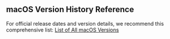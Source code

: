 
## macOS Version History Reference
For official release dates and version details, we recommend this comprehensive list:
[List of All macOS Versions](https://www.mac4xp.com/list-of-all-macos-versions-in-order-release-date/)
